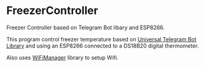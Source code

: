 # FreezerController
Freezer Controller based on Telegram Bot libary and ESP8266.

This program control freezer temperature based on [Universal Telegram Bot Library](https://github.com/witnessmenow/Universal-Arduino-Telegram-Bot) and using an ESP8266 connected to a DS18B20 digital thermometer.

Also uses [WiFiManager](https://github.com/tzapu/WiFiManager) library to setup Wifi.
